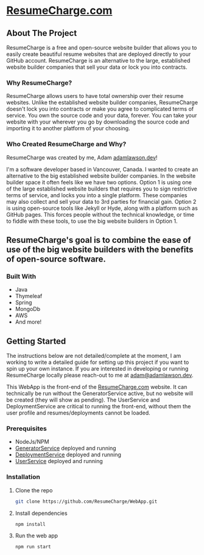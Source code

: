 # [ResumeCharge.com](https://resumecharge.com)

<!-- ABOUT ResumeCharge -->

## About The Project

ResumeCharge is a free and open-source website builder that allows you to easily create beautiful resume
websites that are deployed directly to your GitHub account. ResumeCharge is an alternative to the large, established
website
builder companies that sell your data or lock you into contracts.

### Why ResumeCharge?

ResumeCharge allows users to have total ownership over their resume websites. Unlike the established website builder
companies,
ResumeCharge doesn't lock you into contracts or make you agree to complicated terms of service. You own the
source code and your data, forever. You can take your website with your wherever you go by downloading the source code
and importing it to another platform of your choosing.

### Who Created ResumeCharge and Why?

ResumeCharge was created by me, Adam [adamlawson.dev](https://adamlawson.dev/)!

I'm a software developer based in Vancouver, Canada. I wanted to
create an alternative to the big established website builder companies. In the website builder space it often feels like
we have two options. Option 1 is using one of the large established website builders that requires you to sign
restrictive terms of service, and locks you into a single platform. These companies may also collect and sell your data
to 3rd parties for financial gain. Option 2 is using open-source tools like Jekyll or Hyde, along with a platform such
as GitHub pages.
This forces people without the technical knowledge, or time to fiddle with these tools, to use the big website builders
in Option 1.

## ResumeCharge's goal is to combine the ease of use of the big website builders with the benefits of open-source software.

### Built With

* Java
* Thymeleaf
* Spring
* MongoDb
* AWS
* And more!

<!-- GETTING STARTED -->

## Getting Started

The instructions below are not detailed/complete at the moment, I am working to write a detailed guide for setting up
this project if you want to spin up your own instance. If you are interested in developing or running ResumeCharge
locally please reach-out to me at [adam@adamlawson.dev](mailto:adam@adamlawson.dev).


This WebApp is the front-end of the [ResumeCharge.com](https://resumecharge.com) website. It can technically be run without
the GeneratorService active, but no website will be created (they will show as pending). The UserService and 
DeploymentService are critical to running the front-end, without them the user profile and resumes/deployments
cannot be loaded.

### Prerequisites

* NodeJs/NPM
* [GeneratorService](https://github.com/ResumeCharge/GeneratorService) deployed and running
* [DeploymentService](https://github.com/ResumeCharge/DeploymentService) deployed and running
* [UserService](https://github.com/ResumeCharge/UserService) deployed and running

### Installation

1. Clone the repo
   ```sh
   git clone https://github.com/ResumeCharge/WebApp.git
   ```
2. Install dependencies
   ```sh
   npm install
   ```
3. Run the web app
   ```sh
   npm run start
   ```
